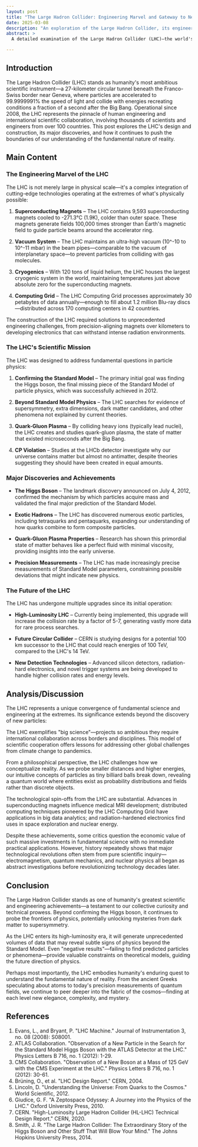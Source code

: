 ```yaml
---
layout: post
title: "The Large Hadron Collider: Engineering Marvel and Gateway to New Physics"
date: 2025-03-08
description: "An exploration of the Large Hadron Collider, its engineering challenges, scientific achievements, and ongoing quest to unlock the fundamental secrets of the universe."
abstract: >
  A detailed examination of the Large Hadron Collider (LHC)—the world's largest and most powerful particle accelerator—exploring its unprecedented engineering challenges, groundbreaking discoveries including the Higgs boson, and its continued role in probing the frontiers of physics from quantum chromodynamics to dark matter and the search for physics beyond the Standard Model.

---
```


## Introduction
The Large Hadron Collider (LHC) stands as humanity's most ambitious scientific instrument—a 27-kilometer circular tunnel beneath the Franco-Swiss border near Geneva, where particles are accelerated to 99.9999991% the speed of light and collide with energies recreating conditions a fraction of a second after the Big Bang. Operational since 2008, the LHC represents the pinnacle of human engineering and international scientific collaboration, involving thousands of scientists and engineers from over 100 countries. This post explores the LHC's design and construction, its major discoveries, and how it continues to push the boundaries of our understanding of the fundamental nature of reality.

## Main Content

### The Engineering Marvel of the LHC
The LHC is not merely large in physical scale—it's a complex integration of cutting-edge technologies operating at the extremes of what's physically possible:

1. **Superconducting Magnets** – The LHC contains 9,593 superconducting magnets cooled to -271.3°C (1.9K), colder than outer space. These magnets generate fields 100,000 times stronger than Earth's magnetic field to guide particle beams around the accelerator ring.

2. **Vacuum System** – The LHC maintains an ultra-high vacuum (10^-10 to 10^-11 mbar) in the beam pipes—comparable to the vacuum of interplanetary space—to prevent particles from colliding with gas molecules.

3. **Cryogenics** – With 120 tons of liquid helium, the LHC houses the largest cryogenic system in the world, maintaining temperatures just above absolute zero for the superconducting magnets.

4. **Computing Grid** – The LHC Computing Grid processes approximately 30 petabytes of data annually—enough to fill about 1.2 million Blu-ray discs—distributed across 170 computing centers in 42 countries.

The construction of the LHC required solutions to unprecedented engineering challenges, from precision-aligning magnets over kilometers to developing electronics that can withstand intense radiation environments.

### The LHC's Scientific Mission

The LHC was designed to address fundamental questions in particle physics:

1. **Confirming the Standard Model** – The primary initial goal was finding the Higgs boson, the final missing piece of the Standard Model of particle physics, which was successfully achieved in 2012.

2. **Beyond Standard Model Physics** – The LHC searches for evidence of supersymmetry, extra dimensions, dark matter candidates, and other phenomena not explained by current theories.

3. **Quark-Gluon Plasma** – By colliding heavy ions (typically lead nuclei), the LHC creates and studies quark-gluon plasma, the state of matter that existed microseconds after the Big Bang.

4. **CP Violation** – Studies at the LHCb detector investigate why our universe contains matter but almost no antimatter, despite theories suggesting they should have been created in equal amounts.

### Major Discoveries and Achievements

- **The Higgs Boson** – The landmark discovery announced on July 4, 2012, confirmed the mechanism by which particles acquire mass and validated the final major prediction of the Standard Model.

- **Exotic Hadrons** – The LHC has discovered numerous exotic particles, including tetraquarks and pentaquarks, expanding our understanding of how quarks combine to form composite particles.

- **Quark-Gluon Plasma Properties** – Research has shown this primordial state of matter behaves like a perfect fluid with minimal viscosity, providing insights into the early universe.

- **Precision Measurements** – The LHC has made increasingly precise measurements of Standard Model parameters, constraining possible deviations that might indicate new physics.

### The Future of the LHC

The LHC has undergone multiple upgrades since its initial operation:

- **High-Luminosity LHC** – Currently being implemented, this upgrade will increase the collision rate by a factor of 5-7, generating vastly more data for rare process searches.

- **Future Circular Collider** – CERN is studying designs for a potential 100 km successor to the LHC that could reach energies of 100 TeV, compared to the LHC's 14 TeV.

- **New Detection Technologies** – Advanced silicon detectors, radiation-hard electronics, and novel trigger systems are being developed to handle higher collision rates and energy levels.

## Analysis/Discussion
The LHC represents a unique convergence of fundamental science and engineering at the extremes. Its significance extends beyond the discovery of new particles:

The LHC exemplifies "big science"—projects so ambitious they require international collaboration across borders and disciplines. This model of scientific cooperation offers lessons for addressing other global challenges from climate change to pandemics.

From a philosophical perspective, the LHC challenges how we conceptualize reality. As we probe smaller distances and higher energies, our intuitive concepts of particles as tiny billiard balls break down, revealing a quantum world where entities exist as probability distributions and fields rather than discrete objects.

The technological spin-offs from the LHC are substantial. Advances in superconducting magnets influence medical MRI development; distributed computing techniques pioneered by the LHC Computing Grid have applications in big data analytics; and radiation-hardened electronics find uses in space exploration and nuclear energy.

Despite these achievements, some critics question the economic value of such massive investments in fundamental science with no immediate practical applications. However, history repeatedly shows that major technological revolutions often stem from pure scientific inquiry—electromagnetism, quantum mechanics, and nuclear physics all began as abstract investigations before revolutionizing technology decades later.

## Conclusion
The Large Hadron Collider stands as one of humanity's greatest scientific and engineering achievements—a testament to our collective curiosity and technical prowess. Beyond confirming the Higgs boson, it continues to probe the frontiers of physics, potentially unlocking mysteries from dark matter to supersymmetry.

As the LHC enters its high-luminosity era, it will generate unprecedented volumes of data that may reveal subtle signs of physics beyond the Standard Model. Even "negative results"—failing to find predicted particles or phenomena—provide valuable constraints on theoretical models, guiding the future direction of physics.

Perhaps most importantly, the LHC embodies humanity's enduring quest to understand the fundamental nature of reality. From the ancient Greeks speculating about atoms to today's precision measurements of quantum fields, we continue to peer deeper into the fabric of the cosmos—finding at each level new elegance, complexity, and mystery.

## References
1. Evans, L., and Bryant, P. "LHC Machine." Journal of Instrumentation 3, no. 08 (2008): S08001.
2. ATLAS Collaboration. "Observation of a New Particle in the Search for the Standard Model Higgs Boson with the ATLAS Detector at the LHC." Physics Letters B 716, no. 1 (2012): 1-29.
3. CMS Collaboration. "Observation of a New Boson at a Mass of 125 GeV with the CMS Experiment at the LHC." Physics Letters B 716, no. 1 (2012): 30-61.
4. Brüning, O., et al. "LHC Design Report." CERN, 2004.
5. Lincoln, D. "Understanding the Universe: From Quarks to the Cosmos." World Scientific, 2012.
6. Giudice, G. F. "A Zeptospace Odyssey: A Journey into the Physics of the LHC." Oxford University Press, 2010.
7. CERN. "High-Luminosity Large Hadron Collider (HL-LHC) Technical Design Report." CERN, 2020.
8. Smith, J. R. "The Large Hadron Collider: The Extraordinary Story of the Higgs Boson and Other Stuff That Will Blow Your Mind." The Johns Hopkins University Press, 2014.